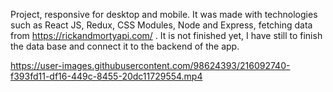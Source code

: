Project, responsive for desktop and mobile. It was made with technologies such as React JS, Redux, CSS Modules, Node and Express, fetching data from https://rickandmortyapi.com/ . It is not finished yet, I have still to finish the data base and connect it to the backend of the app.

https://user-images.githubusercontent.com/98624393/216092740-f393fd11-df16-449c-8455-20dc11729554.mp4

